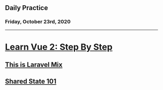 ## Daily Practice
### Friday, October 23rd, 2020
---


# [Learn Vue 2: Step By Step](https://laracasts.com/series/learn-vue-2-step-by-step)


## [This is Laravel Mix](https://laracasts.com/series/learn-vue-2-step-by-step/episodes/23)



## [Shared State 101](https://laracasts.com/series/learn-vue-2-step-by-step/episodes/24)
